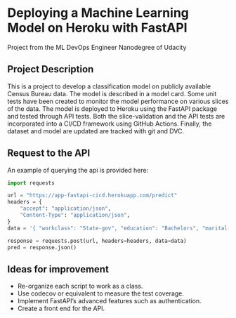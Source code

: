# Deploying a Machine Learning Model on Heroku with FastAPI

Project from the ML DevOps Engineer Nanodegree of Udacity

## Project Description
This is a project to develop a classification model on publicly available Census Bureau data. 
The model is described in a model card.
Some unit tests have been created to monitor the model performance on various slices of the data. The model is deployed to Heroku using the FastAPI package and tested through API tests. Both the slice-validation and the API tests are incorporated into a CI/CD framework using GitHub Actions.
Finally, the dataset and model are updated are tracked with git and DVC.

## Request to the API
An example of querying the api is provided here:
```python
import requests

url = "https://app-fastapi-cicd.herokuapp.com/predict"
headers = {
    "accept": "application/json",
    "Content-Type": "application/json",
}
data = '{ "workclass": "State-gov", "education": "Bachelors", "marital-status": "Never-married", "occupation": "Adm-clerical", "relationship": "Not-in-family", "race": "White", "sex": "Male", "native-country": "United-States" }'

response = requests.post(url, headers=headers, data=data)
pred = response.json()
```
## Ideas for improvement
- Re-organize each script to work as a class.
- Use codecov or equivalent to measure the test coverage.
- Implement FastAPI’s advanced features such as authentication.
- Create a front end for the API.
